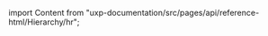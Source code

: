
import Content from "uxp-documentation/src/pages/api/reference-html/Hierarchy/hr";

<Content query="product=photoshop"/>
